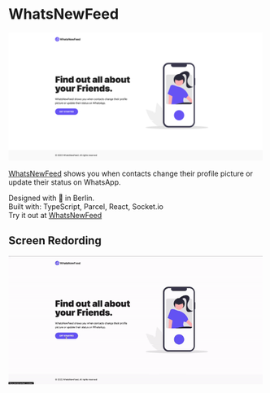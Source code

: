 # WhatsNewFeed

<img src="./img/screenshot-hp.png" alt="WhatsNewFeed" width="500"/>

[WhatsNewFeed](https://whatsnewfeed.netlify.app/) shows you when contacts change their profile picture or update their status on WhatsApp.

Designed with 💜 in Berlin.<br>
Built with: TypeScript, Parcel, React, Socket.io<br>
Try it out at [WhatsNewFeed](https://whatsnewfeed.netlify.app/)<br>

## Screen Redording

<img src="./img/screen-recording.gif" alt="WhatsNewFeed Recording" width="500"/>

